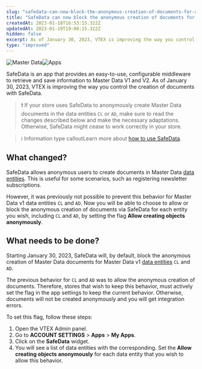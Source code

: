 ```yaml
---
slug: "safedata-can-now-block-the-anonymous-creation-of-documents-for-all-master-data-entities"
title: "SafeData can now block the anonymous creation of documents for all Master Data entities"
createdAt: 2023-01-18T16:53:15.322Z
updatedAt: 2023-01-19T19:08:15.322Z
hidden: false
excerpt: As of January 30, 2023, VTEX is improving the way you control the anonymous creation of documents with SafeData.
type: "improved"
---
```


![Master Data](https://img.shields.io/badge/Master%20Data-blue)![Apps](https://img.shields.io/badge/Apps-pink)

SafeData is an app that provides an easy-to-use, configurable middleware to retrieve and save information to Master Data V1 and V2. As of January 30, 2023, VTEX is improving the way you control the creation of documents with SafeData.

>❗ If your store uses SafeData to anonymously create Master Data documents in the data entities `CL` or `AD`, make sure to read the changes described below and make the necessary adaptations. Otherwise, SafeData might cease to work correctly in your store.

>ℹ️ Information type calloutLearn more about [how to use SafeData](https://developers.vtex.com/docs/guides/vtex-safedata).

## What changed?

SafeData allows anonymous users to create documents in Master Data [data entities](https://help.vtex.com/en/tutorial/master-data--4otjBnR27u4WUIciQsmkAw#data-entities). This is useful for some scenarios, such as registering newsletter subscriptions.

However, it was previously not possible to prevent this behavior for Master Data v1 data entities `CL` and `AD`. Now you will be able to choose to allow or block the anonymous creation of documents via SafeData for each entity you wish, including `CL` and `AD`, by setting the flag **Allow creating objects anonymously**.

## What needs to be done?

Starting January 30, 2023, SafeData will, by default, block the anonymous creation of Master Data documents for Master Data v1 [data entities](https://help.vtex.com/en/tutorial/master-data--4otjBnR27u4WUIciQsmkAw#data-entities) `CL` and `AD`.

The previous behavior for `CL` and `AD` was to allow the anonymous creation of documents. Therefore, stores that wish to keep this behavior,  must actively set the flag in the app settings to keep the current behavior. Otherwise, documents will not be created anonymously and you will get integration errors.  

To set this flag, follow these steps:

1. Open the VTEX Admin panel.
2. Go to **ACCOUNT SETTINGS** > **Apps** > **My Apps**.
3. Click on the **SafeData** widget.
4. You will see a list of data entities with the corresponding. Set the **Allow creating objects anonymously** for each data entity that you wish to allow this behavior.


